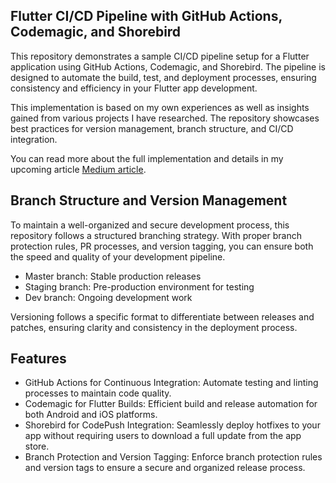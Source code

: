 ## Flutter CI/CD Pipeline with GitHub Actions, Codemagic, and Shorebird
This repository demonstrates a sample CI/CD pipeline setup for a Flutter application using GitHub Actions, Codemagic, and Shorebird. The pipeline is designed to automate the build, test, and deployment processes, ensuring consistency and efficiency in your Flutter app development.

This implementation is based on my own experiences as well as insights gained from various projects I have researched. The repository showcases best practices for version management, branch structure, and CI/CD integration.

You can read more about the full implementation and details in my upcoming article [Medium article](https://hasankarli.medium.com/flutter-ci-cd-github-actions-codemagic-shorebird-b0b5ddb9c168).

## Branch Structure and Version Management
To maintain a well-organized and secure development process, this repository follows a structured branching strategy. With proper branch protection rules, PR processes, and version tagging, you can ensure both the speed and quality of your development pipeline.

- Master branch: Stable production releases
- Staging branch: Pre-production environment for testing
- Dev branch: Ongoing development work

Versioning follows a specific format to differentiate between releases and patches, ensuring clarity and consistency in the deployment process.

## Features
- GitHub Actions for Continuous Integration: Automate testing and linting processes to maintain code quality.
- Codemagic for Flutter Builds: Efficient build and release automation for both Android and iOS platforms.
- Shorebird for CodePush Integration: Seamlessly deploy hotfixes to your app without requiring users to download a full update from the app store.
- Branch Protection and Version Tagging: Enforce branch protection rules and version tags to ensure a secure and organized release process.
